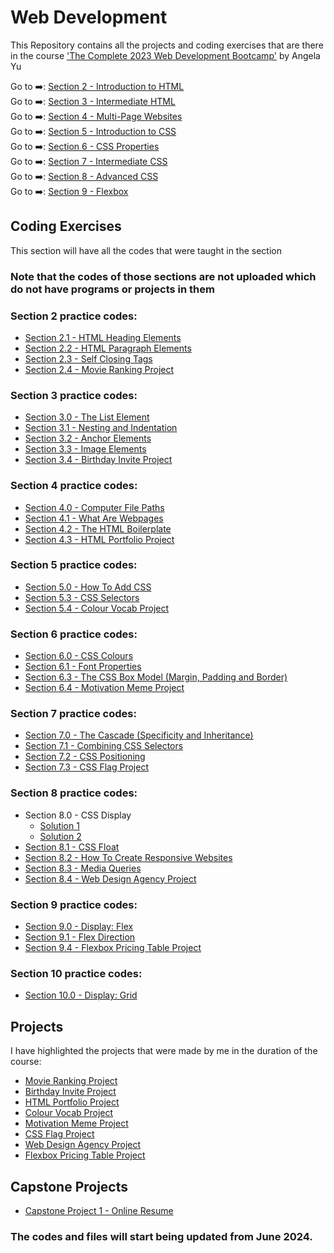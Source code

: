 # Web Development

This Repository contains all the projects and coding exercises that are there in the course ['The Complete 2023 Web Development Bootcamp'](https://www.udemy.com/course/the-complete-web-development-bootcamp/) by Angela Yu

Go to ➡️: [Section 2 - Introduction to HTML](./Section_2/)<br />
Go to ➡️: [Section 3 - Intermediate HTML](./Section_3/)<br />
Go to ➡️: [Section 4 - Multi-Page Websites](./Section_4/)<br />
Go to ➡️: [Section 5 - Introduction to CSS](./Section_5/)<br />
Go to ➡️: [Section 6 - CSS Properties](./Section_6/)<br />
Go to ➡️: [Section 7 - Intermediate CSS](./Section_7/)<br />
Go to ➡️: [Section 8 - Advanced CSS](./Section_8/)<br />
Go to ➡️: [Section 9 - Flexbox](./Section_9/)<br />

## Coding Exercises

This section will have all the codes that were taught in the section

### Note that the codes of those sections are not uploaded which do not have programs or projects in them

### Section 2 practice codes:

- [Section 2.1 - HTML Heading Elements](./Section_2/2.1_Heading_Element/index.html) <br />
- [Section 2.2 - HTML Paragraph Elements](./Section_2/2.2_Paragraph_Element/index.html) <br />
- [Section 2.3 - Self Closing Tags](./Section_2/2.3_Void_Elements/index.html) <br />
- [Section 2.4 - Movie Ranking Project](./Section_2/2.4_Movie_Ranking_Project/index.html) <br />

### Section 3 practice codes:

- [Section 3.0 - The List Element](./Section_3/3.0_List_Elements/index.html) <br />
- [Section 3.1 - Nesting and Indentation](./Section_3/3.1_Nesting_and_Indentation/index.html) <br />
- [Section 3.2 - Anchor Elements](./Section_3/3.2_Anchor_Elements/index.html) <br />
- [Section 3.3 - Image Elements](./Section_3/3.3_Image_Elements/index.html) <br />
- [Section 3.4 - Birthday Invite Project](./Section_3/3.4_Birthday_Invite_Project/index.html) <br />

### Section 4 practice codes:

- [Section 4.0 - Computer File Paths](./Section_4/4.0_File_Paths/Folder0/Folder3/index.html) <br />
- [Section 4.1 - What Are Webpages](./Section_4/4.1_Webpages/index.html) <br />
- [Section 4.2 - The HTML Boilerplate](./Section_4/4.2_HTML_Boiler_Plate/index.html) <br />
- [Section 4.3 - HTML Portfolio Project](./Section_4/4.3_HTML_Portfolio_Project/index.html) <br />

### Section 5 practice codes:

- [Section 5.0 - How To Add CSS](./Section_5/5.1_Adding_CSS/index.html) <br />
- [Section 5.3 - CSS Selectors](./Section_5/5.3_CSS_Selectors/index.html) <br />
- [Section 5.4 - Colour Vocab Project](./Section_5/5.4_Color_Vocab_Project/index.html) <br />

### Section 6 practice codes:

- [Section 6.0 - CSS Colours](./Section_6/6.0_CSS_Colors/index.html) <br />
- [Section 6.1 - Font Properties](./Section_6/6.1_Font_Properties/index.html) <br />
- [Section 6.3 - The CSS Box Model (Margin, Padding and Border)](./Section_6/6.3_CSS_Box_Model/index.html) <br />
- [Section 6.4 - Motivation Meme Project](./Section_6/6.4_Motivation_Meme_Project/index.html) <br />

### Section 7 practice codes:

- [Section 7.0 - The Cascade (Specificity and Inheritance)](./Section_7/7.0_CSS_Cascade/index.html) <br />
- [Section 7.1 - Combining CSS Selectors](./Section_7/7.1_Combining_Selectors/index.html) <br />
- [Section 7.2 - CSS Positioning](./Section_7/7.2_CSS_Positioning/index.html) <br />
- [Section 7.3 - CSS Flag Project](./Section_7/7.3_CSS_Flag_Project/index.html) <br />

### Section 8 practice codes:

- Section 8.0 - CSS Display
  - [Solution 1](./Section_8/8.0_CSS_Display/index_for_goal1.html) <br />
  - [Solution 2](./Section_8/8.0_CSS_Display/index_for_goal2.html) <br />
- [Section 8.1 - CSS Float](./Section_8/8.1_CSS_Float/index.html) <br />
- [Section 8.2 - How To Create Responsive Websites](./Section_8/8.2_Responsiveness/index.html) <br />
- [Section 8.3 - Media Queries](./Section_8/8.3_Media_Query/index.html) <br />
- [Section 8.4 - Web Design Agency Project](./Section_8/8.4_Web_Design_Agency_Project/index.html) <br />

### Section 9 practice codes:

- [Section 9.0 - Display: Flex](./Section_9/9.0_Display_Flex/index.html) <br />
- [Section 9.1 - Flex Direction](./Section_9/9.1_Flex_Direction/index.html) <br />
- [Section 9.4 - Flexbox Pricing Table Project](./Section_9/9.4_Flexbox_Pricing_Table_Project/index.html) <br />

### Section 10 practice codes:

- [Section 10.0 - Display: Grid](.Section_10/10.0_Display_Grid/index.html) <br />

## Projects

I have highlighted the projects that were made by me in the duration of the course:

- [Movie Ranking Project](./Section_2/2.4_Movie_Ranking_Project/index.html) <br />
- [Birthday Invite Project](./Section_3/3.4_Birthday_Invite_Project/index.html) <br />
- [HTML Portfolio Project](./Section_4/4.3_HTML_Portfolio_Project/index.html) <br />
- [Colour Vocab Project](./Section_5/5.4_Color_Vocab_Project/index.html) <br />
- [Motivation Meme Project](./Section_6/6.4_Motivation_Meme_Project/index.html) <br />
- [CSS Flag Project](./Section_7/7.3_CSS_Flag_Project/index.html) <br />
- [Web Design Agency Project](./Section_8/8.4_Web_Design_Agency_Project/index.html) <br />
- [Flexbox Pricing Table Project](./Section_9/9.4_Flexbox_Pricing_Table_Project/index.html) <br />

## Capstone Projects

- [Capstone Project 1 - Online Resume](./Capstone_Projects/Project_1/index.html) <br />

### The codes and files will start being updated from June 2024.
